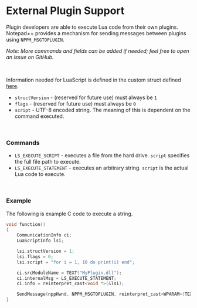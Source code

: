 # External Plugin Support
Plugin developers are able to execute Lua code from their own plugins. Notepad++ provides a mechanism for sending messages between plugins using `NPPM_MSGTOPLUGIN`.

*Note: More commands and fields can be added if needed; feel free to open an issue on GitHub.*

<br/>

Information needed for LuaScript is defined in the custom struct defined [here](https://github.com/dail8859/LuaScript/blob/master/src/NppLuaScript.h).

 - `structVersion` - (reserved for future use) must always be `1`
 - `flags` - (reserved for future use) must always be `0`
 - `script` - UTF-8 encoded string. The meaning of this is dependent on the command executed.

<br/>

### Commands

- `LS_EXECUTE_SCRIPT` - executes a file from the hard drive. `script` specifies the full file path to execute.
- `LS_EXECUTE_STATEMENT` - executes an arbitrary string. `script` is the actual Lua code to execute.

<br/>

### Example 
The following is example C code to execute a string.

```c
void function()
{
    CommunicationInfo ci;
    LuaScriptInfo lsi;

    lsi.structVersion = 1;
    lsi.flags = 0;
    lsi.script = "for i = 1, 10 do print(i) end";

    ci.srcModuleName = TEXT("MyPlugin.dll");
    ci.internalMsg = LS_EXECUTE_STATEMENT;
    ci.info = reinterpret_cast<void *>(&lsi);

    SendMessage(nppHwnd, NPPM_MSGTOPLUGIN, reinterpret_cast<WPARAM>(TEXT("LuaScript.dll")), reinterpret_cast<LPARAM>(&ci));
}
```

